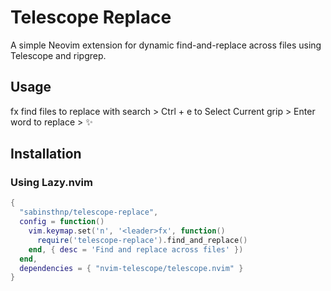 # Telescope Replace

A simple Neovim extension for dynamic find-and-replace across files using Telescope and ripgrep.

## Usage

<leader>fx find files to replace with search > Ctrl + e to Select Current grip > Enter word to replace > ✨

## Installation

### Using Lazy.nvim

```lua
{
  "sabinsthnp/telescope-replace",
  config = function()
    vim.keymap.set('n', '<leader>fx', function()
      require('telescope-replace').find_and_replace()
    end, { desc = 'Find and replace across files' })
  end,
  dependencies = { "nvim-telescope/telescope.nvim" }
}
